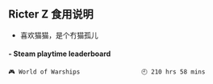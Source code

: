 ## Ricter Z 食用说明
- 喜欢猫猫，是个冇猫孤儿

<!-- steam-box start -->
#### - Steam playtime leaderboard
```text
🎮 World of Warships                 🕘 210 hrs 58 mins
```
<!-- Powered by https://github.com/YouEclipse/steam-box . -->
<!-- steam-box end -->
